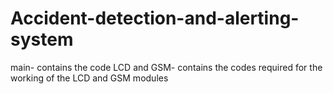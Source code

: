 # Accident-detection-and-alerting-system

main- contains the code
LCD and GSM- contains the codes required for the working of the LCD and GSM modules

